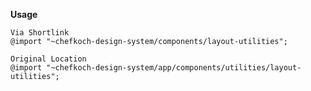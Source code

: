 __Usage__  
    
    Via Shortlink
    @import "~chefkoch-design-system/components/layout-utilities";
    
    Original Location
    @import "~chefkoch-design-system/app/components/utilities/layout-utilities";
